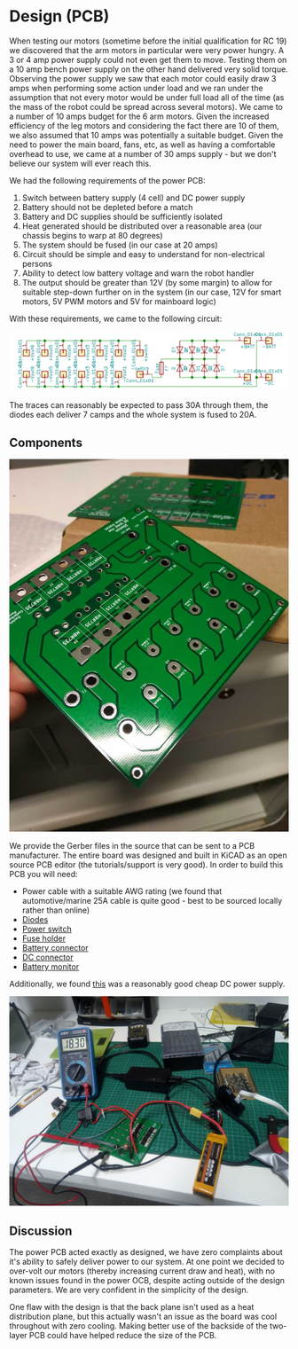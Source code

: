 # Design (PCB)

When testing our motors (sometime before the initial qualification for RC 19)
we discovered that the arm motors in particular were very power hungry. A 3 or
4 amp power supply could not even get them to move. Testing them on a 10 amp
bench power supply on the other hand delivered very solid torque. Observing the
power supply we saw that each motor could easily draw 3 amps when performing
some action under load and we ran under the assumption that not every motor
would be under full load all of the time (as the mass of the robot could be
spread across several motors). We came to a number of 10 amps budget for the 6
arm motors. Given the increased efficiency of the leg motors and considering
the fact there are 10 of them, we also assumed that 10 amps was potentially a
suitable budget. Given the need to power the main board, fans, etc, as well as
having a comfortable overhead to use, we came at a number of 30 amps supply -
but we don't believe our system will ever reach this.

We had the following requirements of the power PCB:

1. Switch between battery supply (4 cell) and DC power supply
2. Battery should not be depleted before a match
3. Battery and DC supplies should be sufficiently isolated
4. Heat generated should be distributed over a reasonable area (our chassis
begins to warp at 80 degrees)
5. The system should be fused (in our case at 20 amps)
6. Circuit should be simple and easy to understand for non-electrical persons
7. Ability to detect low battery voltage and warn the robot handler
8. The output should be greater than 12V (by some margin) to allow for suitable
step-down further on in the system (in our case, 12V for smart motors, 5V PWM
motors and 5V for mainboard logic)

With these requirements, we came to the following circuit:

![PCB schematic](../electronics/power_selector_cicurt.png)

The traces can reasonably be expected to pass 30A through them, the diodes each
deliver 7 camps and the whole system is fused to 20A.

## Components

![PCB created](../electronics/img_20190520_172351_1024.jpg)

We provide the Gerber files in the source that can be sent to a PCB
manufacturer. The entire board was designed and built in KiCAD as an open
source PCB editor (the tutorials/support is very good). In order to build this
PCB you will need:

* Power cable with a suitable AWG rating (we found that automotive/marine 25A
cable is quite good - best to be sourced locally rather than online)
* [Diodes](https://www.jaycar.co.nz/diode-mbr735-schottky-35v-7a-to-220-2/p/ZR1029)
* [Power switch](https://www.banggood.com/2Pin-15A-250V-AC20A-125V-AC-Gas-Generator-Kill-Stop-Run-Switch-Fr-Wen-Power-Pro-p-1242672.html)
* [Fuse holder](https://www.banggood.com/Waterproof-Fuse-Holder-Socket-Blade-Type-In-Line-6-32V-with-10152030A-Replacement-Fuses-p-916113.html)
* [Battery connector](https://www.banggood.com/5Pcs-30cm-Battery-ESC-XT60-Plug-Extension-Wire-Cable-Male-Female-p-1090915.html)
* [DC connector](https://www.banggood.com/10pcs-5_5-x-2_1mm-DC-Power-Supply-Female-Jack-Socket-p-1062018.html)
* [Battery monitor](https://www.banggood.com/2-6S-Lipo-Battery-Low-Voltage-Tester-Buzzer-Alarm-For-RC-Model-p-1213452.html)

Additionally, we found
[this](https://www.banggood.com/96W-Universal-AC-Adapter-Power-Supply-Charger-Cord-For-Laptop-Notebook-p-1131283.html)
was a reasonably good cheap DC power supply.

![PCB soldered](../electronics/img_20190629_050906.jpg)

## Discussion

The power PCB acted exactly as designed, we have zero complaints about it's
ability to safely deliver power to our system. At one point we decided to
over-volt our motors (thereby increasing current draw and heat), with no known
issues found in the power OCB, despite acting outside of the design parameters.
We are very confident in the simplicity of the design.

One flaw with the design is that the back plane isn't used as a heat
distribution plane, but this actually wasn't an issue as the board was cool
throughout with zero cooling. Making better use of the backside of the
two-layer PCB could have helped reduce the size of the PCB.
